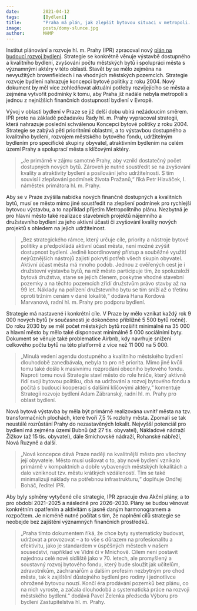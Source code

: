 ```yaml
---
date:         2021-04-12
tags:         [Bydlení]
title:        "Praha má plán, jak zlepšit bytovou situaci v metropoli. Cílem je stavět 9 000 bytů ročně a vlastnit 35 000 městských bytů do roku 2030"
image: 	      posts/domy-slunce.jpg
author:       MHMP
---
```


Institut plánování a rozvoje hl. m. Prahy (IPR) zpracoval nový [plán na budoucí rozvoj bydlení](https://a.pirati.cz/praha/pdf/bytstrat.pdf). Strategie se konkrétně věnuje výstavbě dostupného a kvalitního bydlení, zvyšování počtu městských bytů i spolupráci města s významnými aktéry v této oblasti. Stavět by se mělo zejména na nevyužitých brownfieldech i na vhodných městských pozemcích. Strategie rozvoje bydlení nahrazuje koncepci bytové politiky z roku 2004. Nový dokument by měl více zohledňovat aktuální potřeby rozvíjejícího se města a zejména vytvořit podmínky k tomu, aby Praha již nadále nebyla metropolí s jednou z nejnižších finančních dostupností bydlení v Evropě.

Vývoj v oblasti bydlení v Praze se již delší dobu ubírá nežádoucím směrem. IPR proto na základě požadavku Rady hl. m. Prahy vypracoval strategii, která nahrazuje poslední schválenou Koncepci bytové politiky z roku 2004. Strategie se zabývá pěti prioritními oblastmi, a to výstavbou dostupného a kvalitního bydlení, rozvojem městského bytového fondu, udržitelným bydlením pro specifické skupiny obyvatel, atraktivním bydlením na celém území Prahy a spoluprací města s klíčovými aktéry.

> „Je primárně v zájmu samotné Prahy, aby vznikl dostatečný počet dostupných nových bytů. Zároveň je nutné soustředit se na zvyšování kvality a atraktivity bydlení a posilování jeho udržitelnosti. S tím souvisí i zlepšování podmínek života Pražanů,“ říká Petr Hlaváček, I. náměstek primátora hl. m. Prahy.

Aby se v Praze zvýšila nabídka nových finančně dostupných a kvalitních bytů, musí se město mimo jiné soustředit na zlepšení podmínek pro rychlejší bytovou výstavbu, a to například přijetím Metropolitního plánu. Nezbytná je pro hlavní město také realizace stavebních projektů nájemního a družstevního bydlení za jeho aktivní účasti či zvyšování kvality nových projektů s ohledem na jejich udržitelnost.

> „Bez strategického rámce, který určuje cíle, priority a nástroje bytové politiky a předpokládá aktivní účast města, není možné zvýšit dostupnost bydlení. Jedině koordinovaný přístup a souběžné využití nejrůznějších nástrojů zajistí pokrytí potřeb všech skupin obyvatel. Aktivní účast města má mnoho podob. Jednou z ověřených cest je i družstevní výstavba bytů, na níž město participuje tím, že spoluzaloží bytová družstva, stane se jejich členem, poskytne vhodné stavební pozemky a na těchto pozemcích zřídí družstvům právo stavby až na 99 let. Náklady na pořízení družstevního bytu se tím sníží až o třetinu oproti tržním cenám v dané lokalitě,“ dodává Hana Kordová Marvanová, radní hl. m. Prahy pro podporu bydlení.

Strategie má nastavené i konkrétní cíle. V Praze by mělo vznikat každý rok 9 000 nových bytů (v současnosti je dokončeno přibližně 5 500 bytů ročně). Do roku 2030 by se měl počet městských bytů rozšířit minimálně na 35 000 a hlavní město by mělo také disponovat minimálně 5 000 sociálními byty. Dokument se věnuje také problematice Airbnb, kdy navrhuje snížení celkového počtu bytů na této platformě z více než 11 000 na 5 000.

> „Minulá vedení agendu dostupného a kvalitního městského bydlení dlouhodobě zanedbávala, nebyla to pro ně priorita. Mimo jiné kvůli tomu také došlo k masivnímu rozprodání obecního bytového fondu. Naproti tomu nová Strategie staví město do role hráče, který aktivně řídí svoji bytovou politiku, dbá na udržování a rozvoj bytového fondu a počítá s budoucí kooperací s dalšími klíčovými aktéry,“ komentuje Strategii rozvoje bydlení Adam Zábranský, radní hl. m. Prahy pro oblast bydlení.

Nová bytová výstavba by měla být primárně realizována uvnitř města na tzv. transformačních plochách, které tvoří 7,5 % rozlohy města. Zpomalí se tak neustálé rozrůstání Prahy do nezastavěných lokalit. Nejvyšší potenciál pro bydlení má zejména území Bubnů (až 27 tis. obyvatel), Nákladové nádraží Žižkov (až 15 tis. obyvatel), dále Smíchovské nádraží, Rohanské nábřeží, Nová Ruzyně a další.

> „Nová koncepce dává Praze naději na kvalitnější město pro všechny její obyvatele. Město musí usilovat o to, aby nové bydlení vznikalo primárně v kompaktních a dobře vybavených městských lokalitách a dalo vzniknout tzv. městu krátkých vzdáleností. Tím se také minimalizují náklady na potřebnou infrastrukturu,“ doplňuje Ondřej Boháč, ředitel IPR.

Aby byly splněny vytyčené cíle strategie, IPR zpracuje dva Akční plány, a to pro období 2021–2025 a následně pro 2026–2030. Plány se budou věnovat konkrétním opatřením a aktivitám s jasně daným harmonogramem a rozpočtem. Je nicméně nutné počítat s tím, že naplnění cílů strategie se neobejde bez zajištění významných finančních prostředků.

> „Praha tímto dokumentem říká, že chce byty systematicky budovat, udržovat a provozovat – a to vše s důrazem na profesionalitu a efektivitu, jako je standardem v úspěšných městech v našem sousedství, například ve Vídni či v Mnichově.  Cílem není postavit najednou celé nové sídliště jako v 70. letech, ale promyšlený a soustavný rozvoj bytového fondu, který bude sloužit jak učitelům, zdravotníkům, záchranářům a dalším profesím nezbytným pro chod města, tak k zajištění důstojného bydlení pro rodiny i jednotlivce ohrožené bytovou nouzí. Končí éra prodávání pozemků bez plánu, co na nich vyroste, a začala dlouhodobá a systematická práce na rozvoji městského bydlení.“ dodává Pavel Zelenka předseda Výboru pro bydlení Zastupitelstva hl. m. Prahy.
